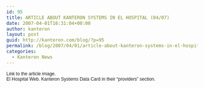 ```yaml
---
id: 95
title: ARTICLE ABOUT KANTERON SYSTEMS IN EL HOSPITAL (04/07)
date: 2007-04-01T16:31:04+00:00
author: kanteron
layout: post
guid: http://kanteron.com/blog/?p=95
permalink: /blog/2007/04/01/article-about-kanteron-systems-in-el-hospital-0407/
categories:
  - Kanteron News
---
```

<p style="font: normal normal normal 12px/normal Helvetica;margin: 0px">
  Link to the article image.
</p>

<p style="font: normal normal normal 12px/normal Helvetica;margin: 0px">
  El Hospital Web. Kanteron Systems Data Card in their “providers” section.
</p>

<p style="font: normal normal normal 12px/normal Helvetica;margin: 0px">
  &nbsp;
</p>